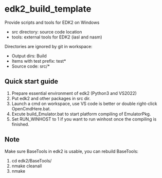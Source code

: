 # edk2_build_template
Provide scripts and tools for EDK2 on Windows

- src directory: source code location
- tools: external tools for EDK2 (iasl and nasm)

Directories are ignored by git in workspace: 
- Output dirs: Build
- Items with test prefix: test*
- Source code: src/*

## Quick start guide
1. Prepare essential environment of edk2 (Python3 and VS2022)
1. Put edk2 and other packages in src dir.
1. Launch a cmd on workspace, use VS code is better or double right-click OpenCmdHere.bat.
1. Excute build_Emulator.bat to start platform compiling of EmulatorPkg.
1. Set RUN_WINHOST to 1 if you want to run winhost once the compiling is finished.

## Note
Make sure BaseTools in edk2 is usable, you can rebuild BaseTools:
1. cd edk2/BaseTools/
1. nmake cleanall
1. nmake